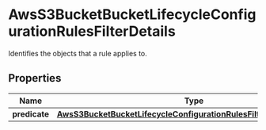 

# AwsS3BucketBucketLifecycleConfigurationRulesFilterDetails

Identifies the objects that a rule applies to.

## Properties

| Name | Type | Description | Notes |
|------------ | ------------- | ------------- | -------------|
|**predicate** | [**AwsS3BucketBucketLifecycleConfigurationRulesFilterDetailsPredicate**](AwsS3BucketBucketLifecycleConfigurationRulesFilterDetailsPredicate.md) |  |  [optional] |



